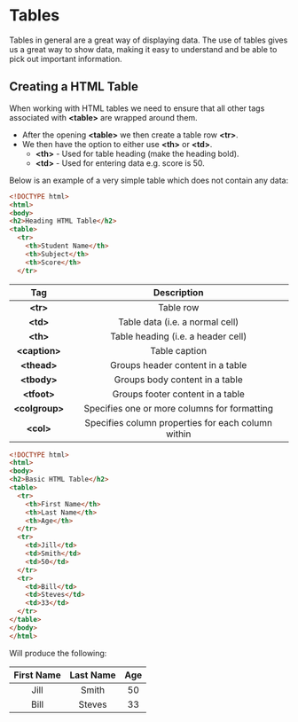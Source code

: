 # Tables

Tables in general are a great way of displaying data. 
The use of tables gives us a great way to show data, making it easy to understand and be able to pick out important information.

## Creating a HTML Table

When working with HTML tables we need to ensure that all other tags associated with **\<table>** are wrapped around them.

* After the opening **\<table>** we then create a table row **\<tr>**.
* We then have the option to either use **\<th>** or **\<td>**.
    * **\<th>** - Used for table heading (make the heading bold).
    * **\<td>** - Used for entering data e.g. score is 50.
    
    
Below is an example of a very simple table which does not contain any data:
```html
<!DOCTYPE html>
<html>
<body>
<h2>Heading HTML Table</h2>
<table>
  <tr>
    <th>Student Name</th>
    <th>Subject</th>
    <th>Score</th>
  </tr>
```

|       Tag       |                     Description                     |
|:---------------:|:---------------------------------------------------:|
|    **\<tr>**    |                      Table row                      |
|    **\<td>**    |           Table data (i.e. a normal cell)           |
|    **\<th>**    |         Table heading (i.e. a header cell)          |
| **\<caption>**  |                    Table caption                    |
|  **\<thead>**   |          Groups header content in a table           |
|  **\<tbody>**   |           Groups body content in a table            |
|  **\<tfoot>**   |          Groups footer content in a table           |
| **\<colgroup>** |    Specifies one or more columns for formatting     |
|   **\<col>**    | Specifies column properties for each column within  |

```html
<!DOCTYPE html>
<html>
<body>
<h2>Basic HTML Table</h2>
<table>
  <tr>
    <th>First Name</th>
    <th>Last Name</th>
    <th>Age</th>
  </tr>
  <tr>
    <td>Jill</td>
    <td>Smith</td>
    <td>50</td>
  </tr>
  <tr>
    <td>Bill</td>
    <td>Steves</td>
    <td>33</td>
  </tr>
</table>
</body>
</html>
```

Will produce the following:

| First Name | Last Name | Age |
|:----------:|:---------:|:---:|
|    Jill    |   Smith   | 50  |
|    Bill    |  Steves   | 33  |







